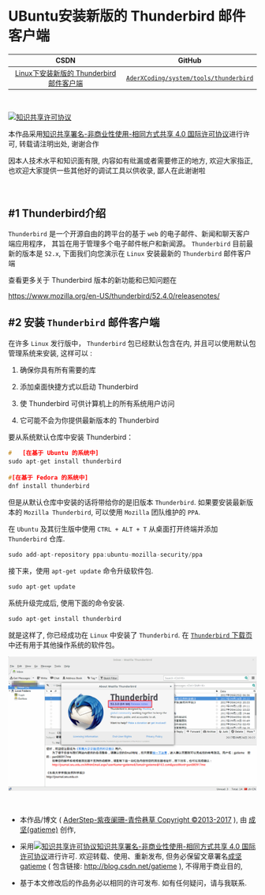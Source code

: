 UBuntu安装新版的 Thunderbird 邮件客户端
=======

| CSDN | GitHub |
|:----:|:------:|
| [Linux下安装新版的 Thunderbird 邮件客户端](http://blog.csdn.net/gatieme/article/details/78174372) | [`AderXCoding/system/tools/thunderbird`](https://github.com/gatieme/AderXCoding/tree/master/system/tools/thunderbird) |

<br>

<a rel="license" href="http://creativecommons.org/licenses/by-nc-sa/4.0/"><img alt="知识共享许可协议" style="border-width:0" src="https://i.creativecommons.org/l/by-nc-sa/4.0/88x31.png" /></a>

本作品采用<a rel="license" href="http://creativecommons.org/licenses/by-nc-sa/4.0/">知识共享署名-非商业性使用-相同方式共享 4.0 国际许可协议</a>进行许可, 转载请注明出处, 谢谢合作

因本人技术水平和知识面有限, 内容如有纰漏或者需要修正的地方, 欢迎大家指正, 也欢迎大家提供一些其他好的调试工具以供收录, 鄙人在此谢谢啦

<br>


#1	Thunderbird介绍
-------


`Thunderbird` 是一个开源自由的跨平台的基于 `web` 的电子邮件、新闻和聊天客户端应用程序， 其旨在用于管理多个电子邮件帐户和新闻源。 `Thunderbird` 目前最新的版本是 `52.x`, 下面我们向您演示在 `Linux` 安装最新的 `Thunderbird` 邮件客户端

查看更多关于 Thunderbird  版本的新功能和已知问题在

https://www.mozilla.org/en-US/thunderbird/52.4.0/releasenotes/

#2	安装 `Thunderbird` 邮件客户端
-------

在许多 `Linux` 发行版中， `Thunderbird` 包已经默认包含在内, 并且可以使用默认包管理系统来安装, 这样可以 :

1.	确保你具有所有需要的库

2.	添加桌面快捷方式以启动 Thunderbird

3.	使 Thunderbird 可供计算机上的所有系统用户访问

4.	它可能不会为你提供最新版本的 Thunderbird

要从系统默认仓库中安装 Thunderbird：


```cpp
#	[在基于 Ubuntu 的系统中]
sudo apt-get install thunderbird

#[在基于 Fedora 的系统中]
dnf install thunderbird
```

但是从默认仓库中安装的话将带给你的是旧版本 `Thunderbird`. 如果要安装最新版本的 `Mozilla Thunderbird`, 可以使用 `Mozilla` 团队维护的 `PPA`.

在 `Ubuntu` 及其衍生版中使用 `CTRL + ALT + T` 从桌面打开终端并添加 `Thunderbird` 仓库.

```cpp
sudo add-apt-repository ppa:ubuntu-mozilla-security/ppa
```

接下来，使用 `apt-get update` 命令升级软件包.

```cpp
sudo apt-get update
```

系统升级完成后, 使用下面的命令安装.

```cpp
sudo apt-get install thunderbird
```

就是这样了, 你已经成功在 `Linux` 中安装了 `Thunderbird`. 在 [`Thunderbird` 下载页](https://www.mozilla.org/en-US/thunderbird/all/)中还有用于其他操作系统的软件包。

![安装新版的 `Thunderbird` 邮件客户端](thunderbird.png)

<br>

*	本作品/博文 ( [AderStep-紫夜阑珊-青伶巷草 Copyright ©2013-2017](http://blog.csdn.net/gatieme) ), 由 [成坚(gatieme)](http://blog.csdn.net/gatieme) 创作, 

*	采用<a rel="license" href="http://creativecommons.org/licenses/by-nc-sa/4.0/"><img alt="知识共享许可协议" style="border-width:0" src="https://i.creativecommons.org/l/by-nc-sa/4.0/88x31.png" /></a><a rel="license" href="http://creativecommons.org/licenses/by-nc-sa/4.0/">知识共享署名-非商业性使用-相同方式共享 4.0 国际许可协议</a>进行许可. 欢迎转载、使用、重新发布, 但务必保留文章署名[成坚gatieme](http://blog.csdn.net/gatieme) ( 包含链接: http://blog.csdn.net/gatieme ), 不得用于商业目的, 

*	基于本文修改后的作品务必以相同的许可发布. 如有任何疑问，请与我联系.